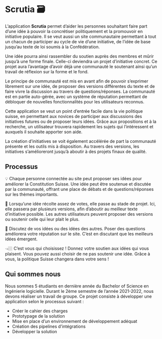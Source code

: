 # Scrutia :card_file_box:
L’application **Scrutia** permet d’aider les personnes souhaitant faire part d’une idée à pouvoir la concrétiser politiquement et la promouvoir en initiative populaire. Il se veut aussi un site communautaire permettant à tout un chacun de participer au cycle de vie d’une initiative, de l’idée de base jusqu’au texte de loi soumis à la Confédération.

Une idée pourra ainsi rassembler du soutien auprès des membres et mûrir jusqu’à une forme finale. Celle-ci deviendra un projet d’initiative concret. Ce projet aura l’avantage d’avoir déjà une communauté le soutenant ainsi qu’un travail de réflexion sur la forme et le fond.

Le principe de communauté est mis en avant afin de pouvoir s’exprimer librement sur une idée, de proposer des versions différentes du texte et de faire vivre la discussion au travers de questions/réponses. La communauté est en partie auto-gérée, avec un système de réputation permettant de débloquer de nouvelles fonctionnalités pour les utilisateurs reconnus.

Cette application se veut un point d’entrée facile dans la vie politique suisse, en permettant aux novices de participer aux discussions des initiatives futures ou de proposer leurs idées. Grâce aux propositions et à la recherche, un utilisateur trouvera rapidement les sujets qui l’intéressent et auxquels il souhaite apporter son aide.

La création d’initiatives se voit également accélérée de part la communauté présente et les outils mis à disposition. Au travers des versions, les initiatives s’amélioreront jusqu’à aboutir à des projets finaux de qualité.

## Processus

💡 Chaque personne connectée au site peut proposer ses idées pour améliorer la Constitution Suisse. Une idée peut être soutenue et discutée par la communauté, offrant une place de débats et de questions/réponses sur les thèmes importants.

🚀 Lorsqu’une idée récolte assez de votes, elle passe au stade de projet. Ici, elle passera par plusieurs versions, afin d’aboutir au meilleur texte d’initiative possible. Les autres utilisateurs peuvent proposer des versions ou soutenir celle qui leur plait le plus.

💬 Discutez de vos idées ou des idées des autres. Poser des questions améliorera votre réputation sur le site. C’est en discutant que les meilleurs idées émergent.

👈🏼 C’est vous qui choisissez ! Donnez votre soutien aux idées qui vous plaisent. Vous pouvez aussi choisir de ne pas soutenir une idée. Grâce à vous, la politique Suisse changera dans votre sens !

## Qui sommes nous

Nous sommes 5 étudiants en dernière année du Bachelor of Science en Ingénierie logicielle. Durant le 2ème semestre de l’année 2021-2022, nous devons réaliser un travail de groupe. Ce projet consiste à développer une application selon le processus suivant :

- Créer le cahier des charges
- Prototypage de la solution
- Mise en place d’un environnement de développement adéquat
- Création des pipelines d’intégrations
- Développer la solution
